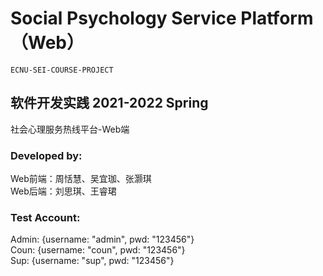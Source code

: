 # Social Psychology Service Platform（Web）

````
ECNU-SEI-COURSE-PROJECT
````

## 软件开发实践 2021-2022 Spring

社会心理服务热线平台-Web端

### Developed by:
Web前端：周恬慧、吴宜珈、张灏琪  
Web后端：刘思琪、王睿珺

### Test Account:
Admin: {username: "admin", pwd: "123456"}  
Coun: {username: "coun", pwd: "123456"}  
Sup: {username: "sup", pwd: "123456"}
